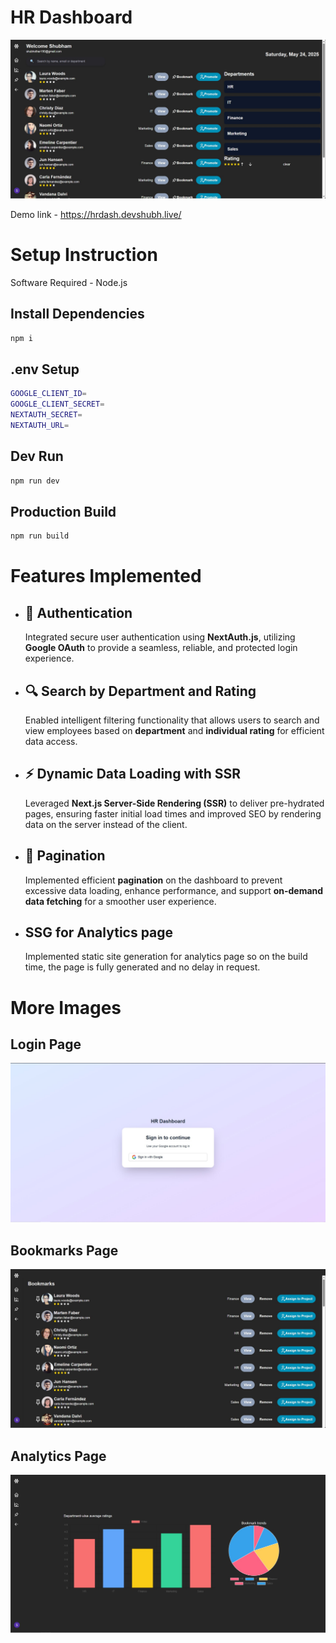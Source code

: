 # HR Dashboard
![](https://raw.githubusercontent.com/ShubSi26/HR-Dashboard/refs/heads/main/images/dashboard.jpg)

Demo link - https://hrdash.devshubh.live/

# Setup Instruction

Software Required - Node.js
## Install Dependencies
```bash
npm i
```

## .env Setup
```bash
GOOGLE_CLIENT_ID=
GOOGLE_CLIENT_SECRET=
NEXTAUTH_SECRET=
NEXTAUTH_URL=
```
## Dev Run
```bash
npm run dev
```
## Production Build
```bash
npm run build
```

# Features Implemented

- ## 🔐 Authentication  
  Integrated secure user authentication using **NextAuth.js**, utilizing **Google OAuth** to provide a seamless, reliable, and protected login experience.

- ## 🔍 Search by Department and Rating  
  Enabled intelligent filtering functionality that allows users to search and view employees based on **department** and **individual rating** for efficient data access.

- ## ⚡ Dynamic Data Loading with SSR  
  Leveraged **Next.js Server-Side Rendering (SSR)** to deliver pre-hydrated pages, ensuring faster initial load times and improved SEO by rendering data on the server instead of the client.

- ## 📄 Pagination  
  Implemented efficient **pagination** on the dashboard to prevent excessive data loading, enhance performance, and support **on-demand data fetching** for a smoother user experience.

- ## SSG for Analytics page
  Implemented static site generation for analytics page so on the build time, the page is fully generated and no delay in request.
# More Images
## Login Page
![](https://raw.githubusercontent.com/ShubSi26/HR-Dashboard/refs/heads/main/images/login.jpg)
## Bookmarks Page
![](https://raw.githubusercontent.com/ShubSi26/HR-Dashboard/refs/heads/main/images/bookmarks.jpg)
## Analytics Page
![](https://raw.githubusercontent.com/ShubSi26/HR-Dashboard/refs/heads/main/images/chart.jpg)

